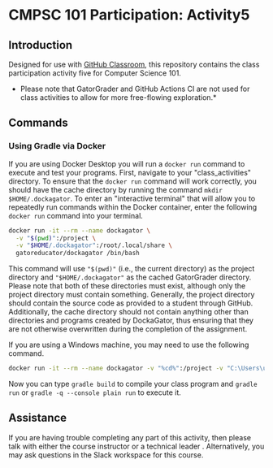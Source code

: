 # CMPSC 101 Participation: Activity5

## Introduction

Designed for use with [GitHub Classroom](https://classroom.github.com/), this
repository contains the class participation  activity five for Computer Science 101.

* Please note that GatorGrader and GitHub Actions CI are not used for class activities to allow for more free-flowing exploration.*

## Commands

### Using Gradle via Docker

If you are using Docker Desktop you will run a `docker run` command to execute and test your programs.
First, navigate to your "class_activities" directory.
To ensure that the `docker run` command will work correctly, you
should have the cache directory by running the command `mkdir
$HOME/.dockagator`.
To enter an "interactive terminal" that will
allow you to repeatedly run commands within the Docker container, enter the following
`docker run` command into your terminal.

```bash
docker run -it --rm --name dockagator \
  -v "$(pwd)":/project \
  -v "$HOME/.dockagator":/root/.local/share \
  gatoreducator/dockagator /bin/bash
```

This command will use `"$(pwd)"` (i.e., the current directory) as
the project directory and `"$HOME/.dockagator"` as the cached GatorGrader
directory. Please note that both of these directories must exist, although only
the project directory must contain something. Generally, the project directory
should contain the source code as
provided to a student through GitHub. Additionally, the cache directory should
not contain anything other than directories and programs created by DockaGator,
thus ensuring that they are not otherwise overwritten during the completion of
the assignment.

If you are using a Windows machine, you may need to use the following command.

```bash
docker run -it --rm --name dockagator -v "%cd%":/project -v "C:\Users\user/.dockagator":/root/.local/share gatoreducator/dockagator /bin/bash
```

Now you can type `gradle build` to compile your class program and `gradle run` or `gradle -q --console plain run` to execute it.


## Assistance

If you are having trouble completing any part of this activity, then please talk
with either the course instructor or a technical leader . Alternatively, you may ask questions in the Slack workspace for this
course. 